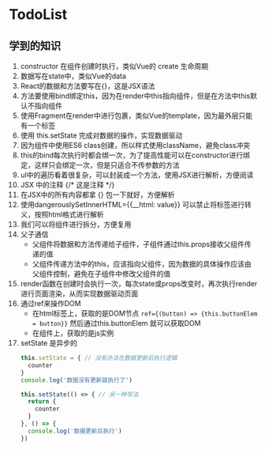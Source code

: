 # TodoList

## 学到的知识

1. constructor 在组件创建时执行，类似Vue的 create 生命周期
2. 数据写在state中，类似Vue的data
3. React的数据和方法要写在{}，这是JSX语法
4. 方法要使用bind绑定this，因为在render中this指向组件，但是在方法中this默认不指向组件
5. 使用Fragment在render中进行包裹，类似Vue的template，因为最外层只能有一个标签
6. 使用 this.setState 完成对数据的操作，实现数据驱动
7. 因为组件中使用ES6 class创建，所以样式使用className，避免class冲突
8. this的bind每次执行时都会绑一次，为了提高性能可以在constructor进行绑定，这样只会绑定一次，但是只适合不传参数的方法
9. ul中的遍历看着很复杂，可以封装成一个方法，使用JSX进行解析，方便阅读
10. JSX 中的注释 {/* 这是注释 */}
11. 在JSX中的所有内容都拿 {} 包一下就好，方便解析
12. 使用dangerouslySetInnerHTML={{__html: value}} 可以禁止将标签进行转义，按照html格式进行解析
13. 我们可以将组件进行拆分，方便复用
14. 父子通信
    - 父组件将数据和方法传递给子组件，子组件通过this.props接收父组件传递的值
    - 父组件传递方法中的this，应该指向父组件，因为数据的具体操作应该由父组件控制，避免在子组件中修改父组件的值
15. render函数在创建时会执行一次，每次state或props改变时，再次执行render进行页面渲染，从而实现数据驱动页面
16. 通过ref来操作DOM
    - 在html标签上，获取的是DOM节点 `ref={(button) => {this.buttonElem = button}}` 然后通过this.buttonElem 就可以获取DOM
    - 在组件上，获取的是js实例
17. setState 是异步的
    ```javascript
    this.setState = { // 没有办法在数据更新后执行逻辑
      counter
    }
    console.log('数据没有更新就执行了')
    
    this.setState(() => { // 另一种写法
      return {
        counter
      }
    }, () => {
      console.log('数据更新后执行')
    })
    ```
    
